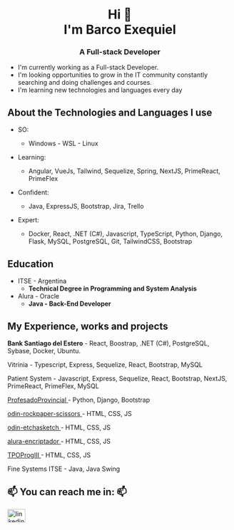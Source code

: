 <h1 align="center"> Hi 👋
<br> I'm Barco Exequiel <br></h1>

<h3 align=center>A Full-stack Developer</h3>

- I'm currently working as a Full-stack Developer.
- I'm looking opportunities to grow in the IT community constantly searching and doing challenges and courses.
- I'm learning new technologies and languages every day

## About the Technologies and Languages I use
- SO:
  - Windows - WSL - Linux

- Learning:
  - Angular, VueJs, Tailwind, Sequelize, Spring, NextJS, PrimeReact, PrimeFlex
  
- Confident:
  - Java, ExpressJS, Bootstrap, Jira, Trello

- Expert:
  - Docker, React, .NET (C#), Javascript, TypeScript, Python, Django, Flask, MySQL, PostgreSQL, Git, TailwindCSS, Bootstrap
  
## Education
- ITSE - Argentina
  - **Technical Degree in Programming and System Analysis**
- Alura - Oracle
  - **Java - Back-End Developer**
  
## My Experience, works and projects

**Bank Santiago del Estero** - React, Boostrap, .NET (C#), PostgreSQL, Sybase, Docker, Ubuntu.

Vitrinia - Typescript, Express, Sequelize, React, Bootstrap, MySQL

Patient System - Javascript, Express, Sequelize, React, Bootstrap, NextJS, PrimeReact, PrimeFlex, MySQL

<a href="https://gestion.ispp1.edu.ar/" target="blank"> ProfesadoProvincial </a> - Python, Django, Bootstrap

<a href="https://bersekiel.github.io/odin-rockpaperscissors/" target="blank"> odin-rockpaper-scissors </a> - HTML, CSS, JS

<a href="https://bersekiel.github.io/odin-etchasketch/" target="blank"> odin-etchasketch </a> - HTML, CSS, JS

<a href="https://bersekiel.github.io/alura-encriptador/" target="blank"> alura-encriptador </a> - HTML, CSS, JS

<a href="https://bersekiel.github.io/TPOProgIII" target="blank"> TPOProgIII </a> - HTML, CSS, JS

Fine Systems ITSE - Java, Java Swing

## 📫 You can reach me in: 📫

<a href="https://www.linkedin.com/in/exequielbarco/" target="blank"><img align="center" src="https://raw.githubusercontent.com/rahuldkjain/github-profile-readme-generator/master/src/images/icons/Social/linked-in-alt.svg" alt="linkedin" height="30" width="40" /></a>

